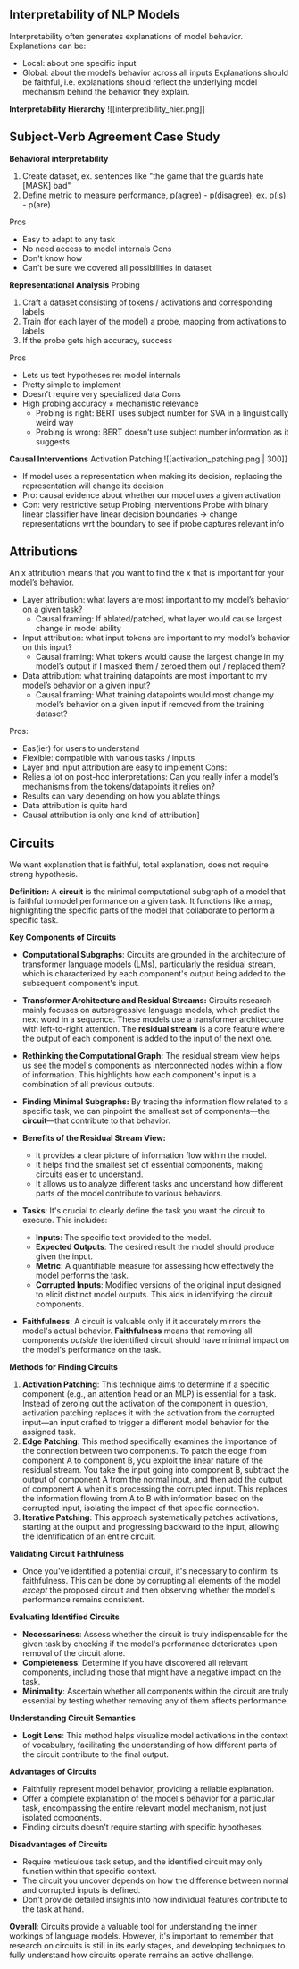 ## Interpretability of NLP Models
Interpretability often generates explanations of model behavior.
Explanations can be:
- Local: about one specific input
- Global: about the model’s behavior across all inputs
Explanations should be faithful, i.e. explanations should reflect the underlying model mechanism behind the behavior they explain.


**Interpretability Hierarchy**
![[interpretibility_hier.png]]

## Subject-Verb Agreement Case Study

**Behavioral interpretability**
1. Create dataset, ex. sentences like "the game that the guards hate [MASK] bad"
2. Define metric to measure performance, p(agree) - p(disagree), ex. p(is) - p(are)

Pros
- Easy to adapt to any task
- No need access to model internals
Cons
- Don't know how
- Can't be sure we covered all possibilities in dataset

**Representational Analysis**
Probing
1. Craft a dataset consisting of tokens / activations and corresponding labels
2. Train (for each layer of the model) a probe, mapping from activations to labels
3. If the probe gets high accuracy, success

Pros
- Lets us test hypotheses re: model internals
- Pretty simple to implement
- Doesn’t require very specialized data
Cons
- High probing accuracy $\neq$ mechanistic relevance 
	- Probing is right: BERT uses subject number for SVA in a linguistically weird way
	- Probing is wrong: BERT doesn’t use subject number information as it suggests

**Causal Interventions**
Activation Patching
![[activation_patching.png | 300]]
- If model uses a representation when making its decision, replacing the representation will change its decision
- Pro: causal evidence about whether our model uses a given activation
- Con: very restrictive setup
Probing Interventions
Probe with binary linear classifier have linear decision boundaries -> change representations wrt the boundary to see if probe captures relevant info


## Attributions
An x attribution means that you want to find the x that is important for your model’s behavior.

- Layer attribution: what layers are most important to my model’s behavior on a given task?
	- Causal framing: If ablated/patched, what layer would cause largest change in model ability
- Input attribution: what input tokens are important to my model’s behavior on this input?
	- Causal framing: What tokens would cause the largest change in my model’s output if I masked them / zeroed them out / replaced them?
- Data attribution: what training datapoints are most important to my model’s behavior on a given input?
	- Causal framing: What training datapoints would most change my model’s behavior on a given input if removed from the training dataset?

Pros:
- Eas(ier) for users to understand
- Flexible: compatible with various tasks / inputs
- Layer and input attribution are easy to implement
Cons:
- Relies a lot on post-hoc interpretations: Can you really infer a model’s mechanisms from the tokens/datapoints it relies on?
- Results can vary depending on how you ablate things
- Data attribution is quite hard
- Causal attribution is only one kind of attribution]
## Circuits

We want explanation that is faithful, total explanation, does not require strong hypothesis.

**Definition:** A **circuit** is the minimal computational subgraph of a model that is faithful to model performance on a given task. It functions like a map, highlighting the specific parts of the model that collaborate to perform a specific task.

**Key Components of Circuits**

- **Computational Subgraphs**: Circuits are grounded in the architecture of transformer language models (LMs), particularly the residual stream, which is characterized by each component's output being added to the subsequent component's input.
- **Transformer Architecture and Residual Streams:** Circuits research mainly focuses on autoregressive language models, which predict the next word in a sequence. These models use a transformer architecture with left-to-right attention. The **residual stream** is a core feature where the output of each component is added to the input of the next one.
- **Rethinking the Computational Graph:** The residual stream view helps us see the model's components as interconnected nodes within a flow of information. This highlights how each component's input is a combination of all previous outputs.
- **Finding Minimal Subgraphs:** By tracing the information flow related to a specific task, we can pinpoint the smallest set of components—the **circuit**—that contribute to that behavior.
- **Benefits of the Residual Stream View:**
    - It provides a clear picture of information flow within the model.
    - It helps find the smallest set of essential components, making circuits easier to understand.
    - It allows us to analyze different tasks and understand how different parts of the model contribute to various behaviors.

- **Tasks**: It's crucial to clearly define the task you want the circuit to execute. This includes:
    - **Inputs**: The specific text provided to the model.
    - **Expected Outputs**: The desired result the model should produce given the input.
    - **Metric**: A quantifiable measure for assessing how effectively the model performs the task.
    - **Corrupted Inputs**: Modified versions of the original input designed to elicit distinct model outputs. This aids in identifying the circuit components.
- **Faithfulness**: A circuit is valuable only if it accurately mirrors the model's actual behavior. **Faithfulness** means that removing all components _outside_ the identified circuit should have minimal impact on the model's performance on the task.

**Methods for Finding Circuits**

1. **Activation Patching**: This technique aims to determine if a specific component (e.g., an attention head or an MLP) is essential for a task. Instead of zeroing out the activation of the component in question, activation patching replaces it with the activation from the corrupted input—an input crafted to trigger a different model behavior for the assigned task.
2. **Edge Patching**: This method specifically examines the importance of the connection between two components. To patch the edge from component A to component B, you exploit the linear nature of the residual stream. You take the input going into component B, subtract the output of component A from the normal input, and then add the output of component A when it's processing the corrupted input. This replaces the information flowing from A to B with information based on the corrupted input, isolating the impact of that specific connection.
3. **Iterative Patching**: This approach systematically patches activations, starting at the output and progressing backward to the input, allowing the identification of an entire circuit.

**Validating Circuit Faithfulness**

- Once you've identified a potential circuit, it's necessary to confirm its faithfulness. This can be done by corrupting all elements of the model _except_ the proposed circuit and then observing whether the model's performance remains consistent.

**Evaluating Identified Circuits**

- **Necessariness**: Assess whether the circuit is truly indispensable for the given task by checking if the model's performance deteriorates upon removal of the circuit alone.
- **Completeness**: Determine if you have discovered all relevant components, including those that might have a negative impact on the task.
- **Minimality**: Ascertain whether all components within the circuit are truly essential by testing whether removing any of them affects performance.

**Understanding Circuit Semantics**

- **Logit Lens**: This method helps visualize model activations in the context of vocabulary, facilitating the understanding of how different parts of the circuit contribute to the final output.

**Advantages of Circuits**

- Faithfully represent model behavior, providing a reliable explanation.
- Offer a complete explanation of the model's behavior for a particular task, encompassing the entire relevant model mechanism, not just isolated components.
- Finding circuits doesn't require starting with specific hypotheses.

**Disadvantages of Circuits**

- Require meticulous task setup, and the identified circuit may only function within that specific context.
- The circuit you uncover depends on how the difference between normal and corrupted inputs is defined.
- Don't provide detailed insights into how individual features contribute to the task at hand.

**Overall**: Circuits provide a valuable tool for understanding the inner workings of language models. However, it's important to remember that research on circuits is still in its early stages, and developing techniques to fully understand how circuits operate remains an active challenge.
